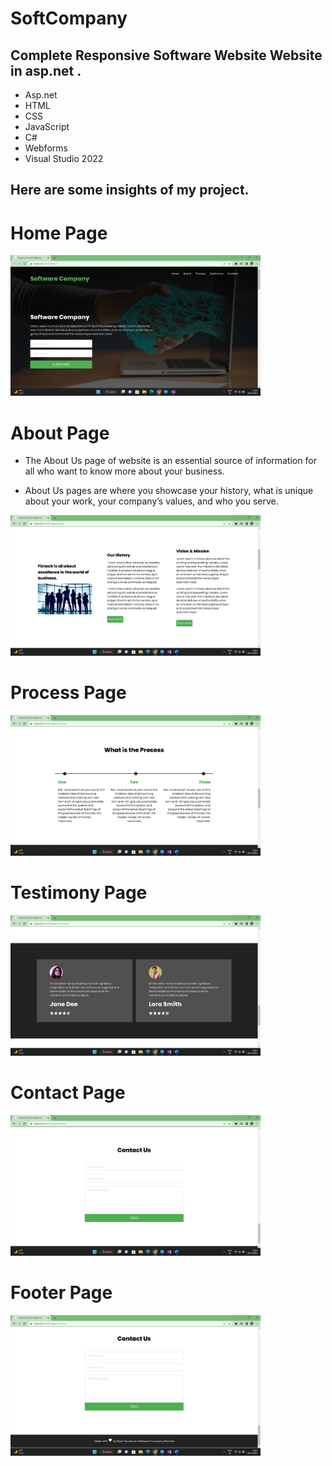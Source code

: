 # SoftCompany

## Complete Responsive Software Website Website in asp.net .
- Asp.net
- HTML
- CSS
- JavaScript
- C#
- Webforms
- Visual Studio 2022

## Here are some insights of my project.

# Home Page
<img src="ProjectImages/Home.jpg" width="400">

# About Page

- The About Us page of website is an essential source of information for all who want to know more about your business.

 - About Us pages are where you showcase your history, what is unique about your work, your company’s values, and who you serve.
<img src="ProjectImages/About.jpg" width="400">

# Process Page
<img src="ProjectImages/Process.jpg" width="400">

# Testimony Page
<img src="ProjectImages/Testimony.jpg" width="400">

# Contact Page
<img src="ProjectImages/Contactus.jpg" width="400">

# Footer Page
<img src="ProjectImages/Footer.jpg" width="400">

